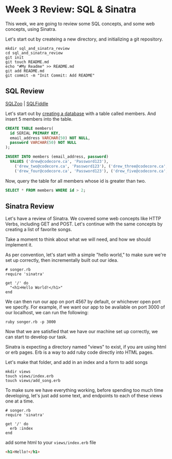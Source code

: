 # Week 3 Review: SQL & Sinatra
This week, we are going to review some SQL concepts, and some web concepts, using Sinatra.  
  
Let's start out by createing a new directory, and initializing a git repository.
```
mkdir sql_and_sinatra_review
cd sql_and_sinatra_review
git init
git touch README.md
echo "#My Readme" >> README.md
git add README.md
git commit -m "Init Commit: Add README"
```
## SQL Review
[SQLZoo](www.sqlzoo.net) | [SQLFiddle](http://sqlfiddle.com/#!15/5df3a1/2)  
  
Let's start out by [creating a
database](http://www.postgresql.org/docs/9.3/static/app-createdb.html)
with a table called members. And insert 5 members into the table.
```sql
CREATE TABLE members(
  id SERIAL PRIMARY KEY,
  email_address VARCHAR(50) NOT NULL,
  password VARCHAR(50) NOT NULL
);

INSERT INTO members (email_address, password)
  VALUES ('drew@codecore.ca', 'Password123'),
    ('drew_two@codecore.ca', 'Password123'), ('drew_three@codecore.ca', 'Password123')
    ('drew_four@codecore.ca', 'Password123'), ('drew_five@codecore.ca', 'Password123');
```
Now, query the table for all members whose id is greater than two.
```sql
SELECT * FROM members WHERE id > 2;
```
## Sinatra Review
Let's have a review of Sinatra. We covered some web concepts like HTTP Verbs, including GET and POST. Let's continue with the same concepts by creating a list of favorite songs.  
  
Take a moment to think about what we will need, and how we should implement it.  
  
As per convention, let's start with a simple "hello world," to make sure we're set up correctly, then incrementally built out our idea.  
```
# songer.rb
require 'sinatra'

get '/' do
  "<h1>Hello World!</h1>"
end
```
We can then run our app on port 4567 by default, or whichever open port we specify. For example, if we want our app to be available on port 3000 of our localhost, we can run the following:
```
ruby songer.rb -p 3000
```
Now that we are satisfied that we have our machine set up correctly, we can start to develop our task.  
  
Sinatra is expecting a directory named "views" to exist, if you are using html or erb pages. Erb is a way to add ruby code directly into HTML pages.  
  
Let's make that folder, and add in an index and a form to add songs
```
mkdir views
touch views/index.erb
touch views/add_song.erb
```
To make sure we have everything working, before spending too much time developing, let's just add some text, and endpoints to each of these views one at a time.
```
# songer.rb
require 'sinatra'

get '/' do
  erb :index
end
```
add some html to your `views/index.erb` file
```html
<h1>Hello!</h1>
```
